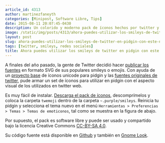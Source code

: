 ```yaml
---
article_id: 4313
author: martinezfaneyth
categories: [Minipost, Software Libre, Tips]
date: 2015-08-11 20:07:45-0430
description: Un colorido y moderno pack de íconos hechos por twitter y adaptados para pidgin.
image: /static/img/posts/4313/ahora-puedes-utilizar-los-smileys-de-twitter-en-pidgin-con-este-nuevo-pack-de-iconos__1.jpg
layout: post
slug: ahora-puedes-utilizar-los-smileys-de-twitter-en-pidgin-con-este-nuevo-pack-de-iconos
tags: [twitter, smileys, redes sociales]
title: Ahora puedes utilizar los smileys de twitter en pidgin con este nuevo pack de íconos
---
```


A finales del año pasado, la gente de Twitter decidió hacer [publicar los fuentes](https://blog.twitter.com/2014/open-sourcing-twitter-emoji-for-everyone) en formato SVG de sus populares smileys o emojis. Con ayuda de un [proyecto base](https://github.com/stv0g/unicode-emoji) de íconos unicode para pidgin y las [fuentes originales de twitter](https://github.com/twitter/twemoji), pude armar un set de íconos para utilizar en pidgin con el aspecto visual de los utilizados en twitter web.

Es muy fácil de instalar. [Descarga el pack de íconos](https://github.com/LuisAlejandro/pidgin-twemoji/archive/master.zip), descomprímelos y coloca la carpeta `twemoji` dentro de la carpeta `~.purple/smileys`. Reinicia tu pidgin y selecciona el tema nuevo en el menú `Herramientas > Preferencias > Temas > Temas de emoticonos`, tal como se muestra en la figura de abajo.

<span class="figure figure-100" data-figure-src="http://huntingbears.com.ve/static/img/posts/4313/ahora-puedes-utilizar-los-smileys-de-twitter-en-pidgin-con-este-nuevo-pack-de-iconos__2.jpg" data-figure-href="http://huntingbears.com.ve/static/img/posts/4313/ahora-puedes-utilizar-los-smileys-de-twitter-en-pidgin-con-este-nuevo-pack-de-iconos__2.jpg"></span>

Por supuesto, el pack es software libre y puede ser usado y compartido bajo la licencia Creative Commons [CC-BY-SA 4.0](https://creativecommons.org/licenses/by-sa/4.0/).

Su código fuente está disponible en [Github](https://github.com/LuisAlejandro/pidgin-twemoji) y también en [Gnome Look](http://gnome-look.org/content/show.php/Twitter+Unicode+Emojis+for+Pidgin?content=170905).
